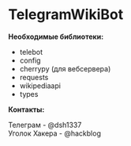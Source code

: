 # TelegramWikiBot
<b> Необходимые библиотеки: </b>

- telebot <br>
- config <br>
- cherrypy (для вебсервера) <br>
- requests <br>
- wikipediaapi <br>
- types

<b> Контакты: </b>

Телеграм - @dsh1337 <br>
Уголок Хакера - @hackblog
